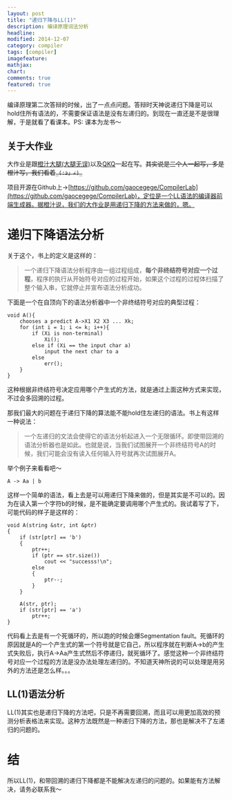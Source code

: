 ```yaml
---
layout: post
title: "递归下降与LL(1)"
description: 编译原理词法分析
headline: 
modified: 2014-12-07
category: compiler
tags: [compiler]
imagefeature: 
mathjax: 
chart: 
comments: true
featured: true
---
```


编译原理第二次答辩的时候，出了一点点问题。答辩时天神说递归下降是可以hold住所有语法的，不需要保证语法是没有左递归的。到现在一直还是不是很理解，于是就看了看课本。PS: 课本为龙书～

## 关于大作业

大作业是跟[橙汁大腿(大腿无误)](https://github.com/hczhcz)以及[QKQ](https://github.com/qikangqi)一起在写。<s>其实说是三个人一起写，多是橙汁写，我们看着`_(:з」∠)_`</s>

项目开源在Github上->[https://github.com/gaocegege/CompilerLab](https://github.com/gaocegege/CompilerLab)，定位是一个LL语法的编译器前端生成器。据橙汁说，我们的大作业是用递归下降的方法来做的，嗯。

# 递归下降语法分析

关于这个，书上的定义是这样的：

>一个递归下降语法分析程序由一组过程组成，**每个非终结符号对应一个过程**，程序的执行从开始符号对应的过程开始，如果这个过程的过程体扫描了整个输入串，它就停止并宣布语法分析成功。

下面是一个在自顶向下的语法分析器中一个非终结符号对应的典型过程：

	void A(){
		chooses a predict A->X1 X2 X3 ... Xk;
		for (int i = 1; i <= k; i++){
			if (Xi is non-terminal)
				Xi();
			else if (Xi == the input char a)
				input the next char to a
			else
				err();
		}
	}

这种根据非终结符号决定应用哪个产生式的方法，就是通过上面这种方式来实现，不过会多回溯的过程。

那我们最大的问题在于递归下降的算法能不能hold住左递归的语法。书上有这样一种说法：

>一个左递归的文法会使得它的语法分析起进入一个无限循环。即使带回溯的语法分析器也是如此。也就是说，当我们试图展开一个非终结符号A的时候，我们可能会没有读入任何输入符号就再次试图展开A。

举个例子来看看吧～

	A -> Aa | b

这样一个简单的语法，看上去是可以用递归下降来做的，但是其实是不可以的。因为在读入第一个字符b的时候，是不能确定要调用哪个产生式的。我试着写了下，可能代码的样子是这样的：

	void A(string &str, int &ptr)
	{
		if (str[ptr] == 'b')
		{
			ptr++;
			if (ptr == str.size())
				cout << "successs!\n";
			else
			{
				ptr--;
			}
		}
		
		A(str, ptr);
		if (str[ptr] == 'a')
			ptr++;
	}
	
代码看上去是有一个死循环的，所以跑的时候会爆Segmentation fault。死循环的原因就是A的一个产生式的第一个符号就是它自己，所以程序就在判断A->b的产生式失败后，执行A->Aa产生式然后不停递归，就死循环了。感觉这种一个非终结符号对应一个过程的方法是没办法处理左递归的。不知道天神所说的可以处理是用另外的方法还是怎么样。。。

## LL(1)语法分析

LL(1)其实也是递归下降的方法吧，只是不再需要回溯，而且可以用更加高效的预测分析表格法来实现。这种方法既然是一种递归下降的方法，那也是解决不了左递归的问题的。

# 结

所以LL(1)，和带回溯的递归下降都是不能解决左递归的问题的。如果能有方法解决，请务必联系我～